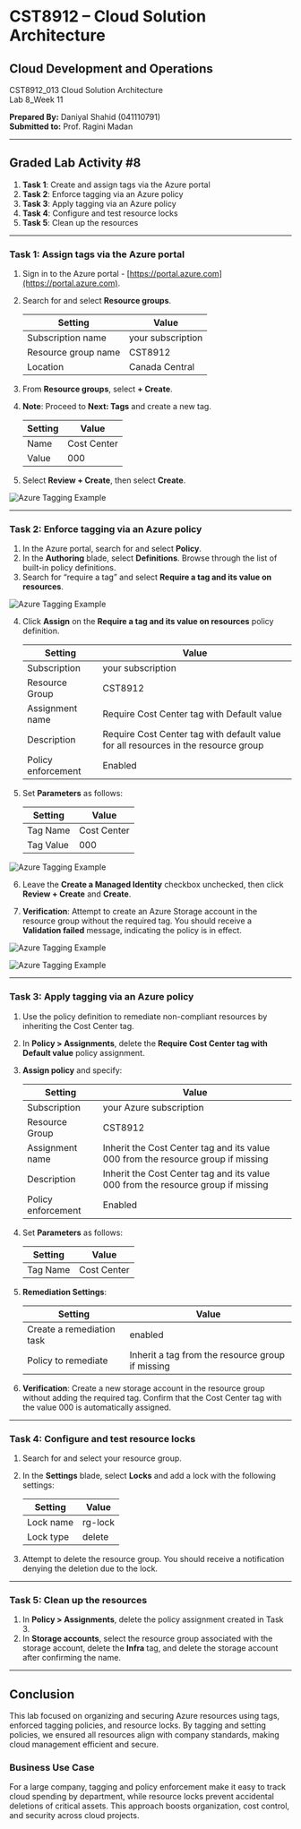 # CST8912 – Cloud Solution Architecture

## Cloud Development and Operations  
CST8912_013 Cloud Solution Architecture  
Lab 8_Week 11  

**Prepared By:** Daniyal Shahid (041110791)  
**Submitted to:** Prof. Ragini Madan  

---

## Graded Lab Activity #8

1. **Task 1**: Create and assign tags via the Azure portal
2. **Task 2**: Enforce tagging via an Azure policy
3. **Task 3**: Apply tagging via an Azure policy
4. **Task 4**: Configure and test resource locks
5. **Task 5**: Clean up the resources

---

### Task 1: Assign tags via the Azure portal

1. Sign in to the Azure portal - [https://portal.azure.com](https://portal.azure.com).
2. Search for and select **Resource groups**.

    | Setting            | Value             |
    |--------------------|-------------------|
    | Subscription name  | your subscription |
    | Resource group name | CST8912          |
    | Location           | Canada Central    |

3. From **Resource groups**, select **+ Create**.
4. **Note**: Proceed to **Next: Tags** and create a new tag.

    | Setting | Value |
    |---------|-------|
    | Name    | Cost Center |
    | Value   | 000         |

5. Select **Review + Create**, then select **Create**.

![Azure Tagging Example](./images/1.png "Azure Tagging Example")


---

### Task 2: Enforce tagging via an Azure policy

1. In the Azure portal, search for and select **Policy**.
2. In the **Authoring** blade, select **Definitions**. Browse through the list of built-in policy definitions.
3. Search for “require a tag” and select **Require a tag and its value on resources**.

![Azure Tagging Example](./images/2.png "Azure Tagging Example")

4. Click **Assign** on the **Require a tag and its value on resources** policy definition.

    | Setting           | Value             |
    |-------------------|-------------------|
    | Subscription      | your subscription |
    | Resource Group    | CST8912           |
    | Assignment name   | Require Cost Center tag with Default value |
    | Description       | Require Cost Center tag with default value for all resources in the resource group |
    | Policy enforcement | Enabled           |

5. Set **Parameters** as follows:

    | Setting | Value |
    |---------|-------|
    | Tag Name | Cost Center |
    | Tag Value | 000        |

![Azure Tagging Example](./images/3.png "Azure Tagging Example")


6. Leave the **Create a Managed Identity** checkbox unchecked, then click **Review + Create** and **Create**.

7. **Verification**: Attempt to create an Azure Storage account in the resource group without the required tag. You should receive a **Validation failed** message, indicating the policy is in effect.

![Azure Tagging Example](./images/4.png "Azure Tagging Example")

![Azure Tagging Example](./images/5.png "Azure Tagging Example")


---

### Task 3: Apply tagging via an Azure policy

1. Use the policy definition to remediate non-compliant resources by inheriting the Cost Center tag.

2. In **Policy > Assignments**, delete the **Require Cost Center tag with Default value** policy assignment.

3. **Assign policy** and specify:

    | Setting           | Value             |
    |-------------------|-------------------|
    | Subscription      | your Azure subscription |
    | Resource Group    | CST8912           |
    | Assignment name   | Inherit the Cost Center tag and its value 000 from the resource group if missing |
    | Description       | Inherit the Cost Center tag and its value 000 from the resource group if missing |
    | Policy enforcement | Enabled           |

4. Set **Parameters** as follows:

    | Setting | Value |
    |---------|-------|
    | Tag Name | Cost Center |

5. **Remediation Settings**:

    | Setting               | Value               |
    |-----------------------|---------------------|
    | Create a remediation task | enabled          |
    | Policy to remediate   | Inherit a tag from the resource group if missing |

6. **Verification**: Create a new storage account in the resource group without adding the required tag. Confirm that the Cost Center tag with the value 000 is automatically assigned.

---

### Task 4: Configure and test resource locks

1. Search for and select your resource group.
2. In the **Settings** blade, select **Locks** and add a lock with the following settings:

    | Setting   | Value   |
    |-----------|---------|
    | Lock name | rg-lock |
    | Lock type | delete  |

3. Attempt to delete the resource group. You should receive a notification denying the deletion due to the lock.

---

### Task 5: Clean up the resources

1. In **Policy > Assignments**, delete the policy assignment created in Task 3.
2. In **Storage accounts**, select the resource group associated with the storage account, delete the **Infra** tag, and delete the storage account after confirming the name.

---

## Conclusion

This lab focused on organizing and securing Azure resources using tags, enforced tagging policies, and resource locks. By tagging and setting policies, we ensured all resources align with company standards, making cloud management efficient and secure.

### Business Use Case

For a large company, tagging and policy enforcement make it easy to track cloud spending by department, while resource locks prevent accidental deletions of critical assets. This approach boosts organization, cost control, and security across cloud projects.


